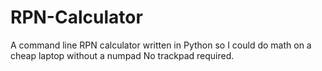 # RPN-Calculator
A command line RPN calculator written in Python so I could do math on a cheap laptop without a numpad
No trackpad required.
